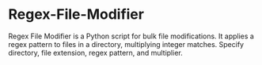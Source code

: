 # Regex-File-Modifier
Regex File Modifier is a Python script for bulk file modifications. It applies a regex pattern to files in a directory, multiplying integer matches. Specify directory, file extension, regex pattern, and multiplier.
